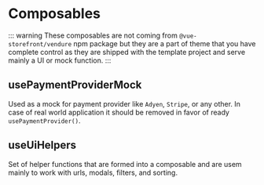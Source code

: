 # Composables

::: warning
These composables are not coming from `@vue-storefront/vendure` npm package but they are a part of theme that you have complete control as they are shipped with the template project and serve mainly a UI or mock function.
:::

## usePaymentProviderMock

Used as a mock for payment provider like `Adyen`, `Stripe`, or any other. In case of real world application it should be removed in favor of ready `usePaymentProvider()`.

## useUiHelpers

Set of helper functions that are formed into a composable and are usem mainly to work with urls, modals, filters, and sorting.
